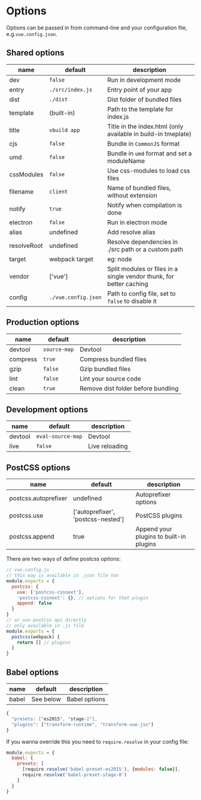 # Options

Options can be passed in from command-line and your configuration file, e.g.`vue.config.json`.

## Shared options

name|default|description
---|---|---
dev|`false`|Run in development mode
entry|`./src/index.js`|Entry point of your app
dist|`./dist`|Dist folder of bundled files
template|(built-in)|Path to the template for index.js
title|`vbuild app`|Title in the index.html (only available in build-in tmeplate)
cjs|`false`|Bundle in `CommonJS` format
umd|`false`|Bundle in `umd` format and set a moduleName
cssModules|`false`|Use css-modules to load css files
filename|`client`|Name of bundled files, without extension
notify|`true`|Notify when compilation is done
electron|`false`|Run in electron mode
alias|undefined|Add resolve alias
resolveRoot|undefined|Resolve dependencies in ./src path or a custom path
target|webpack target|eg: node
vendor|['vue']|Split modules or files in a single vendor thunk, for better caching
config|`./vue.config.json`|Path to config file, set to `false` to disable it

## Production options

name|default|description
---|---|---
devtool|`source-map`|Devtool
compress|`true`|Compress bundled files
gzip|`false`|Gzip bundled files
lint|`false`|Lint your source code
clean|`true`|Remove dist folder before bundling

## Development options

name|default|description
---|---|---
devtool|`eval-source-map`|Devtool
live|`false`|Live reloading

## PostCSS options

name|default|description
---|---|---
postcss.autoprefixer|undefined|Autoprefixer options
postcss.use|['autoprefixer', 'postcss-nested']|PostCSS plugins
postcss.append|true|Append your plugins to built-in plugins

There are two ways of define postcss options:

```js
// vue.config.js
// this way is available in .json file too
module.exports = {
  postcss: {
    use: ['postcss-cssnext'],
    'postcss-cssnext': {}, // options for that plugin
    append: false
  }
}
// or use postcss api directly
// only available in .js file
module.exports = {
  postcss(webpack) {
    return [] // plugins
  }
}
```

## Babel options

name|default|description
---|---|---
babel|See below|Babel options

```js
{
  "presets: ["es2015", "stage-2"],
  "plugins": ["transform-runtime", "transform-vue-jsx"]
}
```

If you wanna override this you need to `require.resolve` in your config file:

```js
module.exports = {
  babel: {
    presets: [
      [require.resolve('babel-preset-es2015'), {modules: false}],
      require.resolve('babel-preset-stage-0')
    ]
  }
}
```
